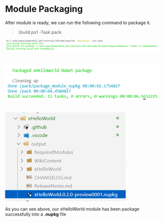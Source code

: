 # Module Packaging


After module is ready, we can run the following command to package it.

> .\build.ps1 -Task pack


![](./images/1.PNG)

#

![](./images/2.PNG)

#

![](./images/3.PNG)

As you can see above, our xHelloWorld module has been package successfully into a **.nupkg** file
